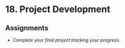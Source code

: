 # 18. Project Development


## Assignments 

* *Complete your final project tracking your progress.*


